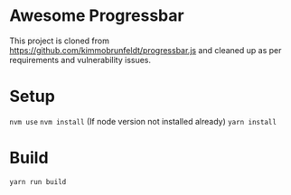 # Awesome Progressbar

This project is cloned from https://github.com/kimmobrunfeldt/progressbar.js and cleaned up as per requirements and vulnerability issues.

# Setup

`nvm use`
`nvm install` (If node version not installed already)
`yarn install`

# Build

`yarn run build`
